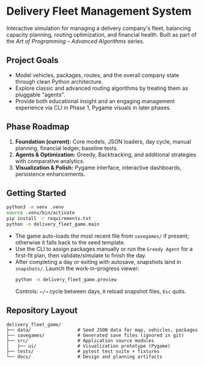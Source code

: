 # Delivery Fleet Management System

Interactive simulation for managing a delivery company's fleet, balancing capacity planning, routing optimization, and financial health. Built as part of the *Art of Programming – Advanced Algorithms* series.

## Project Goals
- Model vehicles, packages, routes, and the overall company state through clean Python architecture.
- Explore classic and advanced routing algorithms by treating them as pluggable "agents".
- Provide both educational insight and an engaging management experience via CLI in Phase 1, Pygame visuals in later phases.

## Phase Roadmap
1. **Foundation (current):** Core models, JSON loaders, day cycle, manual planning, financial ledger, baseline tests.
2. **Agents & Optimization:** Greedy, Backtracking, and additional strategies with comparative analytics.
3. **Visualization & Polish:** Pygame interface, interactive dashboards, persistence enhancements.

## Getting Started
```bash
python3 -m venv .venv
source .venv/bin/activate
pip install -r requirements.txt
python -m delivery_fleet_game.main
```

- The game auto-loads the most recent file from `savegames/` if present; otherwise it falls back to the seed template.
- Use the CLI to assign packages manually or run the `Greedy Agent` for a first-fit plan, then validate/simulate to finish the day.
- After completing a day or exiting with autosave, snapshots land in `snapshots/`. Launch the work-in-progress viewer:
  ```bash
  python -m delivery_fleet_game.preview
  ```
  Controls: `←/→` cycle between days, `R` reload snapshot files, `Esc` quits.

## Repository Layout
```
delivery_fleet_game/
├── data/                 # Seed JSON data for map, vehicles, packages
├── savegames/            # Generated save files (ignored in git)
├── src/                  # Application source modules
│   ├── ui/               # Visualization prototype (Pygame)
├── tests/                # pytest test suite + fixtures
└── docs/                 # Design and planning artifacts
```
